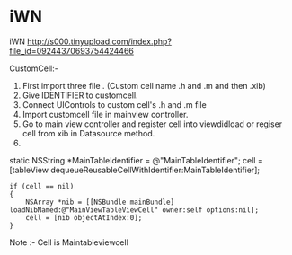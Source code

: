 # iWN
iWN
http://s000.tinyupload.com/index.php?file_id=09244370693754424466

CustomCell:-

1) First import three file . (Custom cell name .h and .m and then .xib)
2) Give IDENTIFIER to customcell.
3) Connect UIControls to custom cell's .h and .m file
4) Import customcell file in mainview controller.
5) Go to main view controller and register cell into viewdidload or regiser cell from xib in Datasource method. 
6) 
static NSString *MainTableIdentifier = @"MainTableIdentifier";
         cell = [tableView dequeueReusableCellWithIdentifier:MainTableIdentifier];
   
    if (cell == nil)
    {
        NSArray *nib = [[NSBundle mainBundle] loadNibNamed:@"MainViewTableViewCell" owner:self options:nil];
        cell = [nib objectAtIndex:0];
    }
Note :- Cell is Maintableviewcell


